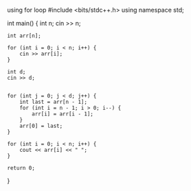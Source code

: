 using  for loop
#include <bits/stdc++.h>
using namespace std;

int main() {
    int n;
    cin >> n;

    int arr[n];

    for (int i = 0; i < n; i++) {
        cin >> arr[i];
    }

    int d;
    cin >> d;


    for (int j = 0; j < d; j++) {
        int last = arr[n - 1];
        for (int i = n - 1; i > 0; i--) {
            arr[i] = arr[i - 1];
        }
        arr[0] = last;
    }

    for (int i = 0; i < n; i++) {
        cout << arr[i] << " ";
    }

    return 0;
}
